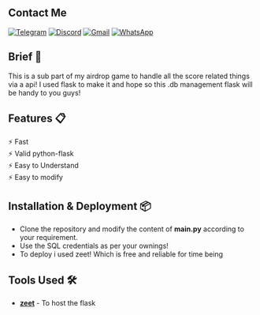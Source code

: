 ## Contact Me
[![Telegram](https://img.shields.io/badge/Telegram-2CA5E0?style=for-the-badge&logo=telegram&logoColor=white)](https://t.me/niazmur)
[![Discord](https://img.shields.io/badge/Discord-7289DA?style=for-the-badge&logo=discord&logoColor=white)](https://discordapp.com/users/786902290153996288)
[![Gmail](https://img.shields.io/badge/Gmail-D14836?style=for-the-badge&logo=gmail&logoColor=white)](mailto:niaz.m.business@gmail.com)
[![WhatsApp](https://img.shields.io/badge/WhatsApp-25D366?style=for-the-badge&logo=whatsapp&logoColor=white)](https://wa.me/+8801931282641)

## Brief 📖
This is a sub part of my airdrop game to handle all the score related things via a api! I used flask to make it and hope so this .db management flask will be handy to you guys!

## Features 📋
⚡️ Fast\
⚡️ Valid python-flask\
⚡️ Easy to Understand\
⚡️ Easy to modify

## Installation & Deployment 📦
- Clone the repository and modify the content of <b>main.py</b> according to your requirement.
- Use the SQL credentials as per your ownings!
- To deploy i used zeet! Which is free and reliable for time being


## Tools Used 🛠️
* [<b>zeet</b>](https://zeet.co/new) - To host the flask

